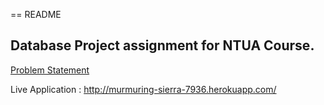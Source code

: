 == README

## Database Project assignment for NTUA Course.
[Problem Statement](https://github.com/iliasfotopoulos/ntua-db/blob/master/report/project-statement.pdf)

Live Application : http://murmuring-sierra-7936.herokuapp.com/